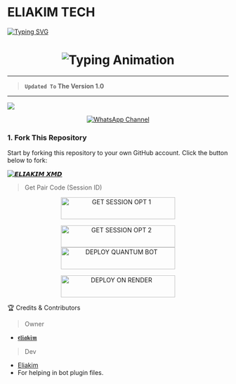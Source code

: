 # ELIAKIM TECH
<a href="https://git.io/typing-svg"><img src="https://readme-typing-svg.demolab.com?font=Black+Ops+One&size=100&pause=1000&color=FF0000&center=true&width=1000&height=200&lines=Eliakim-md" alt="Typing SVG" /></a>
  </p>

 
<h1 align="center">
  <img src="https://readme-typing-svg.herokuapp.com?font=Fira+Code&size=25&duration=3000&color=00FF00&background=000000&center=true&vCenter=true&width=600&lines=⚡+ELIAKIM+MD+ELIAKIM+VERSION;🔥+The+Most+Powerful+WhatsApp+Bot;💻+Crafted+by+Eliakim+kiplagat;🚀+Next-Gen+Eliakim+Technology;🌈+Fast+⚡+Secure+🔒+Reliable+✅" alt="Typing Animation">
</h1>

---   

> **`Updated To` The Version 1.0**

---

<a><img src='https://files.catbox.moe/o1zb0x.jpeg'/></a>

<div align="center">
  
[![WhatsApp Channel](https://img.shields.io/badge/Join-WhatsApp%20Channel-FF00F8?style=big-square&logo=whatsapp)](https://whatsapp.com/channel/0029VbAF7Og65yD6dbZeBv2t)
</div>



### 1. Fork This Repository

Start by forking this repository to your own GitHub account. Click the button below to fork:

  <a href="https://github.com/eliakip/Eliakim-Xmd/fork"><img title="𝙀𝙇𝙄𝘼𝙆𝙄𝙈 𝙓𝙈𝘿" src="https://img.shields.io/badge/FORK-𝖊𝖑𝖎𝖆𝖐𝖎𝖒-𝖝𝖒𝖉h?color=green&style=for-the-badge&logo=stackshare"></a>

> Get Pair Code (Session ID)


<p align="center">
  <a href="https://eliakimpair.onrender.com">
    <img title="GET SESSION OPT 1" src="https://img.shields.io/badge/🔑_GET_ELIAKIM_SESSION 1-000000?style=for-the-badge&logo=eliakim&logoColor=white&color=skyblue" width="260" height="50"/>
  </a>

  
<p align="center">
  <a href="https://pairingco-632261b61f75.herokuapp.com/">
    <img title="GET SESSION OPT 2" src="https://img.shields.io/badge/🔑_GET_ELIAKIM_SESSION 2-000000?style=for-the-badge&logo=eliakim&logoColor=white&color=skyblue" width="260" height="50"/>
  </a>


  
<a href="https://dashboard.heroku.com/new?template=https://github.com/kipelia/Eliakim-md">
    <img title="DEPLOY QUANTUM BOT" src="https://img.shields.io/badge/🚀_DEPLOY_ON_HEROKU-000000?style=for-the-badge&logo=heroku&logoColor=white&color=FF00FF" width="260" height="50"/>
  </a>


  
</p>
 <p align="center">
  <a href="https://render.com">
    <img title="DEPLOY ON RENDER" src="https://img.shields.io/badge/🚀_DEPLOY_ON_RENDER-000000?style=for-the-badge&logo=render&logoColor=white&color=61DAFB" width="260" height="50"/>
  </a>
   
🏆 Credits & Contributors
> Owner 
- [𝖊𝖑𝖎𝖆𝖐𝖎𝖒](https://github.com/kipelia)

> Dev
- [Eliakim]()
- For helping in bot plugin files.
